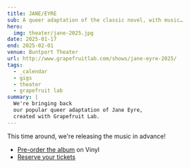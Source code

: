 ```yaml
---
title: JANE/EYRE
sub: A queer adaptation of the classic novel, with music…
hero:
  img: theater/jane-2025.jpg
date: 2025-01-17
end: 2025-02-01
venue: Buntport Theater
url: http://www.grapefruitlab.com/shows/jane-eyre-2025/
tags:
  - _calendar
  - gigs
  - theater
  - grapefruit lab
summary: |
  We're bringing back
  our popular queer adaptation of Jane Eyre,
  created with Grapefruit Lab.
---
```


This time around,
we're releasing the music in advance!

- [Pre-order the album](https://buy.stripe.com/dR6bKTcc13Vx3ni28e) on Vinyl
- [Reserve your tickets](http://www.grapefruitlab.com/shows/jane-eyre-2025/)
